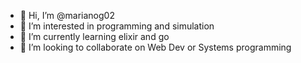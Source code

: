 - 👋 Hi, I’m @marianog02
- 👀 I’m interested in programming and simulation
- 🌱 I’m currently learning elixir and go
- 💞️ I’m looking to collaborate on Web Dev or Systems programming

<!---
marianog02/marianog02 is a ✨ special ✨ repository because its `README.md` (this file) appears on your GitHub profile.
You can click the Preview link to take a look at your changes.
--->
